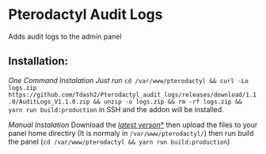 # Pterodactyl Audit Logs
Adds audit logs to the admin panel

## Installation: 
*One Command Instalation Just run* ``cd /var/www/pterodactyl && curl -Lo logs.zip https://github.com/Tdash2/Pterodactyl_audit_logs/releases/download/1.1.0/AuditLogs_V1.1.0.zip && unzip -o logs.zip && rm -rf logs.zip && yarn run build:production``  in SSH and the addon will be installed.

*Manual Instalation* Download the [*latest verson**](https://github.com/Tdash2/Pterodactyl_audit_logs/releases/) then upload the files to your panel home directiry (It is normaly in ``/var/www/pterodactyl/``) then run build the panel (``cd /var/www/pterodactyl && yarn run build:production``)
